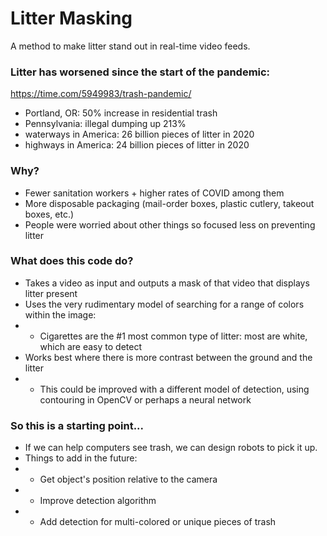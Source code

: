 # Litter Masking
A method to make litter stand out in real-time video feeds.

### Litter has worsened since the start of the pandemic:
https://time.com/5949983/trash-pandemic/
- Portland, OR: 50% increase in residential trash
- Pennsylvania: illegal dumping up 213%
- waterways in America: 26 billion pieces of litter in 2020
- highways in America: 24 billion pieces of litter in 2020

### Why?
- Fewer sanitation workers + higher rates of COVID among them
- More disposable packaging (mail-order boxes, plastic cutlery, takeout boxes, etc.)
- People were worried about other things so focused less on preventing litter

### What does this code do?
- Takes a video as input and outputs a mask of that video that displays litter present
- Uses the very rudimentary model of searching for a range of colors within the image:
- - Cigarettes are the #1 most common type of litter: most are white, which are easy to detect
- Works best where there is more contrast between the ground and the litter
- - This could be improved with a different model of detection, using contouring in OpenCV or perhaps a neural network

### So this is a starting point...
- If we can help computers see trash, we can design robots to pick it up.
- Things to add in the future:
- - Get object's position relative to the camera
- - Improve detection algorithm
- - Add detection for multi-colored or unique pieces of trash
